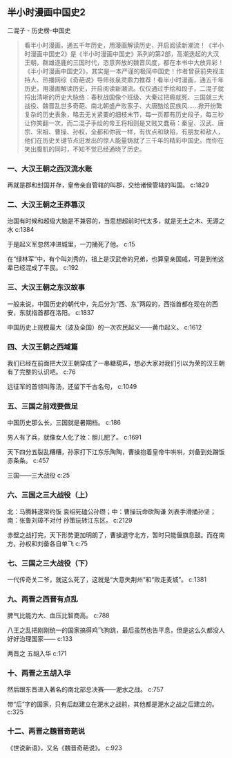 ## 半小时漫画中国史2

二混子  -  历史榜-中国史

> 看半小时漫画，通五千年历史，用漫画解读历史，开启阅读新潮流！《半小时漫画中国史2》是《半小时漫画中国史》系列的第2部，高潮迭起的大汉王朝，群雄逐鹿的三国时代，恣意奔放的魏晋风度，都在本书中大放异彩！《半小时漫画中国史2》，其实是一本严谨的极简中国史！作者曾获前央视主持人、热播网综《奇葩说》导师张泉灵鼎力推荐！看半小时漫画，通五千年历史，用漫画解读历史，开启阅读新潮流。仅仅通过手绘和段子，二混子就捋出清晰的历史大脉络：春秋战国像个班级、大秦过把瘾就死、三国就三大战役、魏晋乱世多奇葩、南北朝盛产败家子、大唐酷炫民族风……掀开纷繁复杂的历史表象，略去无关紧要的细枝末节，每一页都有历史段子，每三秒让你笑翻一次，而二混子手绘的帝王将相则是又贱又蠢萌：秦皇、汉武、唐宗、宋祖、曹操、孙权，全都和你我一样，有优点和缺陷，有朋友和敌人，他们在历史关键节点迸发出的惊人能量铸就了三千年的精彩中国史。而你在笑出腹肌的同时，不知不觉已经通晓了历史。


### 一、大汉王朝之西汉流水账

再就是郡和封国并存，皇帝亲自管辖的叫郡，交给诸侯管辖的叫国。 c:1829

### 二、大汉王朝之王莽篡汉

治国有时候和超级大脑是不兼容的，当思想超前时代太多，就是无土之木、无源之水 c:1384

于是起义军忽然冲进城里，一刀捅死了他。 c:15

在“绿林军”中，有个叫刘秀的，祖上是汉武帝的兄弟，也算皇亲国戚，可是到他这辈已经混成了平民。 c:192

### 三、大汉王朝之东汉故事

一般来说，中国历史的朝代中，先后分为“西、东”两段的，西指首都在现在的西安，东就指首都在洛阳。 c:1837

中国历史上规模最大（波及全国）的一次农民起义——黄巾起义。 c:1612

### 四、大汉王朝之西域篇

我们已经在前面把大汉王朝穿成了一串糖葫芦，想必大家对我们引以为荣的汉王朝有了完整的认识吧。 c:76

远征军的首领叫陈汤，还留下千古名句， c:1049

### 五、三国之前戏要做足

中国历史那么长，三国就是暑期档。 c:186

男人有了兵，就像女人化了妆：胆儿肥了。 c:1691

天下四分五裂乱糟糟，孙家打下江东乐陶陶，曹操抱着皇帝牛哄哄，刘备到处蹭饭赤条条。 c:457

三国——三大战役 c:25

### 六、三国之三大战役（上）

北：马腾韩遂常约饭 袁绍死磕公孙瓒；中：曹操玩命砍陶谦 刘表手滑捅孙坚；南：张鲁刘璋不对付 孙策玩转江东区。 c:2129

赤壁之战打完，天下形势更加明朗了，曹操退守北方，暂时只能偃旗息鼓。而在南方，孙权和刘备各自单飞 c:75

### 七、三国之三大战役（下）

一代传奇关二爷，就这么死了，这就是“大意失荆州”和“败走麦城”。 c:1381

### 九、两晋之西晋有点乱

脾气比能力大、血压比智商高。 c:788

八王之乱把刚刚统一的国家搞得鸡飞狗跳，最后虽然也告平息，但是这么久都没人好好治理国家—— c:133

两晋之
五胡入华 c:171

### 十、两晋之五胡入华

然后跟东晋进入著名的南北部总决赛——淝水之战。 c:757

带“后”字的国家，只有后赵建立在淝水之战前，其他都是淝水之战之后建立的。 c:325

### 十二、两晋之魏晋奇葩说

《世说新语》，又名《魏晋奇葩说》。 c:923